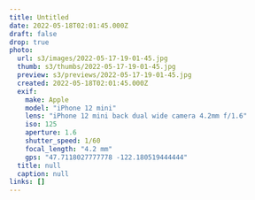 ```yaml
---
title: Untitled
date: 2022-05-18T02:01:45.000Z
draft: false
drop: true
photo:
  url: s3/images/2022-05-17-19-01-45.jpg
  thumb: s3/thumbs/2022-05-17-19-01-45.jpg
  preview: s3/previews/2022-05-17-19-01-45.jpg
  created: 2022-05-18T02:01:45.000Z
  exif:
    make: Apple
    model: "iPhone 12 mini"
    lens: "iPhone 12 mini back dual wide camera 4.2mm f/1.6"
    iso: 125
    aperture: 1.6
    shutter_speed: 1/60
    focal_length: "4.2 mm"
    gps: "47.7118027777778 -122.180519444444"
  title: null
  caption: null
links: []
---
```


